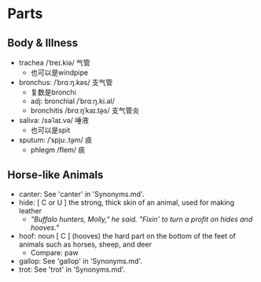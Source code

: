# Parts

## Body & Illness

- trachea /ˈtreɪ.kiə/ 气管
  - 也可以是windpipe
- bronchus: /ˈbrɑːŋ.kəs/ 支气管
  - 复数是bronchi
  - adj: bronchial /ˈbrɑːŋ.ki.əl/
  - bronchitis /brɑːŋˈkaɪ.t̬əs/ 支气管炎
- saliva: /səˈlaɪ.və/ 唾液
  - 也可以是spit
- sputum: /ˈspjuː.t̬əm/ 痰
  - phlegm /flem/ 痰

## Horse-like Animals

- canter: See 'canter' in 'Synonyms.md'.
- hide: [ C or U ] the strong, thick skin of an animal, used for making leather
  - _"Buffalo hunters, Molly," he said. "Fixin' to turn a profit on hides and hooves."_
- hoof: noun [ C ] (hooves) the hard part on the bottom of the feet of animals such as horses, sheep, and deer
  - Compare: paw
- gallop: See 'gallop' in 'Synonyms.md'.
- trot: See 'trot' in 'Synonyms.md'.
